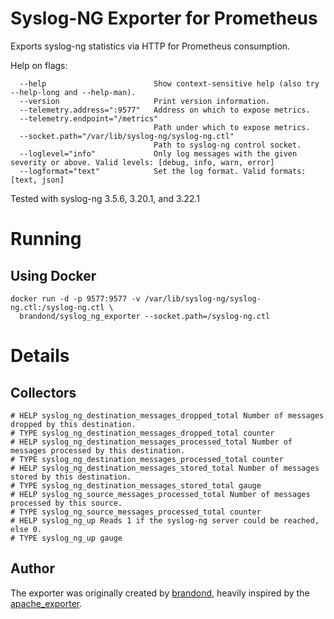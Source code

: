 # Syslog-NG Exporter for Prometheus

Exports syslog-ng statistics via HTTP for Prometheus consumption.

Help on flags:

```
  --help                        Show context-sensitive help (also try --help-long and --help-man).
  --version                     Print version information.
  --telemetry.address=":9577"   Address on which to expose metrics.
  --telemetry.endpoint="/metrics"
                                Path under which to expose metrics.
  --socket.path="/var/lib/syslog-ng/syslog-ng.ctl"
                                Path to syslog-ng control socket.
  --loglevel="info"             Only log messages with the given severity or above. Valid levels: [debug, info, warn, error]
  --logformat="text"            Set the log format. Valid formats: [text, json]
```

Tested with syslog-ng 3.5.6, 3.20.1, and 3.22.1

# Running

## Using Docker
```
docker run -d -p 9577:9577 -v /var/lib/syslog-ng/syslog-ng.ctl:/syslog-ng.ctl \
  brandond/syslog_ng_exporter --socket.path=/syslog-ng.ctl
```


# Details

## Collectors

```
# HELP syslog_ng_destination_messages_dropped_total Number of messages dropped by this destination.
# TYPE syslog_ng_destination_messages_dropped_total counter
# HELP syslog_ng_destination_messages_processed_total Number of messages processed by this destination.
# TYPE syslog_ng_destination_messages_processed_total counter
# HELP syslog_ng_destination_messages_stored_total Number of messages stored by this destination.
# TYPE syslog_ng_destination_messages_stored_total gauge
# HELP syslog_ng_source_messages_processed_total Number of messages processed by this source.
# TYPE syslog_ng_source_messages_processed_total counter
# HELP syslog_ng_up Reads 1 if the syslog-ng server could be reached, else 0.
# TYPE syslog_ng_up gauge
```

## Author

The exporter was originally created by [brandond](https://github.com/brandond), heavily inspired by the [apache_exporter](https://github.com/Lusitaniae/apache_exporter/).
